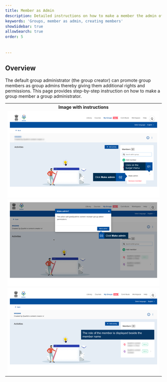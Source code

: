 ```yaml
---
title: Member as Admin
description: Detailed instructions on how to make a member the admin of the group 
keywords: 'Groups, member as admin, creating members'
showSidebar: true
allowSearch: true
order: 5


---
```


## Overview

The default group administrator (the group creator) can promote group members as group admins thereby giving them additional rights and permissions. This page provides step-by-step instruction on how to make a group member a group administrator.

<table>
  <tr>
    <th style="width:35%;">Image with instructions</th>
 </tr>
 <tr>
  <td><img src="../images/groups/make-admin/grpadmin1.png"></td>
  </tr>
  <tr>
    <td><img src="../images/groups/make-admin/grpadmin2.png"></td>
  </tr>
  <tr>
    <td><img src="../images/groups/make-admin/grpadmin3.png"></td>
  </tr>
  </table>

 